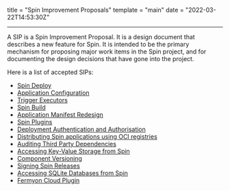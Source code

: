 title = "Spin Improvement Proposals"
template = "main"
date = "2022-03-22T14:53:30Z"

---

A SIP is a Spin Improvement Proposal. It is a design document that describes a
new feature for Spin. It is intended to be the primary mechanism for proposing
major work items in the Spin project, and for documenting the design decisions
that have gone into the project.

Here is a list of accepted SIPs:

- [Spin Deploy](../sips/001-spin-deploy.md)
- [Application Configuration](../sips/002-app-config.md)
- [Trigger Executors](../sips/003-trigger-executors.md)
- [Spin Build](../sips/004-spin-build.md)
- [Application Manifest Redesign](../sips/005-manifest-redesign.md)
- [Spin Plugins](../sips/006-spin-plugins.md)
- [Deployment Authentication and Authorisation](../sips/007-deployment-auth.md)
- [Distributing Spin applications using OCI registries](../sips/008-using-oci-registries.md)
- [Auditing Third Party Dependencies](../sips/009-auditing-third-party-dependencies.md)
- [Accessing Key-Value Storage from Spin](../sips/010-key-value.md)
- [Component Versioning](../sips/011-component-versioning.md)
- [Signing Spin Releases](../sips/012-signing-spin-releases.md)
- [Accessing SQLite Databases from Spin](../sips/013-sqlite.md)
- [Fermyon Cloud Plugin](../sips/014-cloud-plugin.md)
